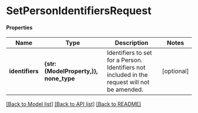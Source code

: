 # SetPersonIdentifiersRequest

#### Properties
Name | Type | Description | Notes
------------ | ------------- | ------------- | -------------
**identifiers** | **{str: (ModelProperty,)}, none_type** | Identifiers to set for a Person. Identifiers not included in the request will not be amended. | [optional] 

[[Back to Model list]](../README.md#documentation-for-models) [[Back to API list]](../README.md#documentation-for-api-endpoints) [[Back to README]](../README.md)


